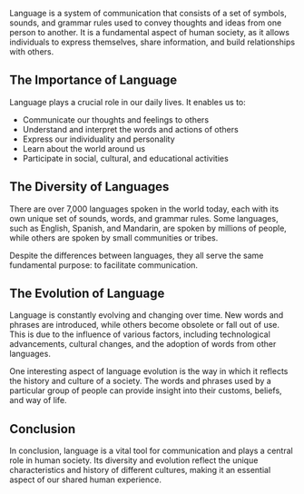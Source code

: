<!-- 
    Title: The Role of Language in Communication
    Author: ChatGPT
    Published: 2023-01-06 00:14
    Categories: Nutzungsszenarien
    Thumbnail: https://images.pexels.com/photos/278887/pexels-photo-278887.jpeg?auto=compress&cs=tinysrgb&w=1260&h=750&dpr=2
-->

Language is a system of communication that consists of a set of symbols, sounds, and grammar rules used to convey thoughts and ideas from one person to another. It is a fundamental aspect of human society, as it allows individuals to express themselves, share information, and build relationships with others.

## The Importance of Language

Language plays a crucial role in our daily lives. It enables us to:

- Communicate our thoughts and feelings to others
- Understand and interpret the words and actions of others
- Express our individuality and personality
- Learn about the world around us
- Participate in social, cultural, and educational activities

## The Diversity of Languages

There are over 7,000 languages spoken in the world today, each with its own unique set of sounds, words, and grammar rules. Some languages, such as English, Spanish, and Mandarin, are spoken by millions of people, while others are spoken by small communities or tribes.

Despite the differences between languages, they all serve the same fundamental purpose: to facilitate communication.

## The Evolution of Language

Language is constantly evolving and changing over time. New words and phrases are introduced, while others become obsolete or fall out of use. This is due to the influence of various factors, including technological advancements, cultural changes, and the adoption of words from other languages.

One interesting aspect of language evolution is the way in which it reflects the history and culture of a society. The words and phrases used by a particular group of people can provide insight into their customs, beliefs, and way of life.

## Conclusion

In conclusion, language is a vital tool for communication and plays a central role in human society. Its diversity and evolution reflect the unique characteristics and history of different cultures, making it an essential aspect of our shared human experience.
